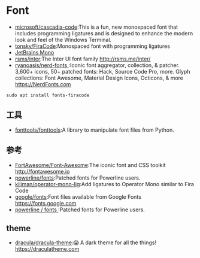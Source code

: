# Font

* [microsoft/cascadia-code](https://github.com/microsoft/cascadia-code):This is a fun, new monospaced font that includes programming ligatures and is designed to enhance the modern look and feel of the Windows Terminal.
* [tonsky/FiraCode](https://github.com/tonsky/FiraCode):Monospaced font with programming ligatures
* [JetBrains Mono](https://www.jetbrains.com/lp/mono/)
* [rsms/inter](https://github.com/rsms/inter):The Inter UI font family http://rsms.me/inter/
* [ryanoasis/nerd-fonts ](https://github.com/ryanoasis/nerd-fonts#option-3-install-script):Iconic font aggregator, collection, & patcher. 3,600+ icons, 50+ patched fonts: Hack, Source Code Pro, more. Glyph collections: Font Awesome, Material Design Icons, Octicons, & more https://NerdFonts.com

```
sudo apt install fonts-firacode
```

## 工具

* [fonttools/fonttools](https://github.com/fonttools/fonttools):A library to manipulate font files from Python.

## 参考

* [FortAwesome/Font-Awesome](https://github.com/FortAwesome/Font-Awesome):The iconic font and CSS toolkit http://fontawesome.io
* [powerline/fonts](https://github.com/powerline/fonts):Patched fonts for Powerline users.
* [kiliman/operator-mono-lig](https://github.com/kiliman/operator-mono-lig):Add ligatures to Operator Mono similar to Fira Code
* [google/fonts](https://github.com/google/fonts):Font files available from Google Fonts https://fonts.google.com
* [ powerline / fonts ](https://github.com/powerline/fonts):Patched fonts for Powerline users.

## theme

* [dracula/dracula-theme](https://github.com/dracula/dracula-theme):😱 A dark theme for all the things! https://draculatheme.com
